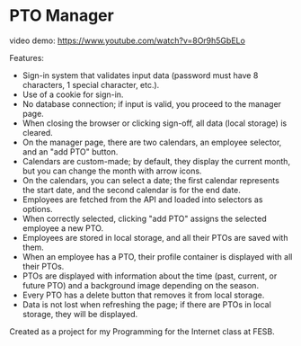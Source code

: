 # PTO Manager

video demo: https://www.youtube.com/watch?v=8Or9h5GbELo

Features:
- Sign-in system that validates input data (password must have 8 characters, 1 special character, etc.).
- Use of a cookie for sign-in.
- No database connection; if input is valid, you proceed to the manager page.
- When closing the browser or clicking sign-off, all data (local storage) is cleared.
- On the manager page, there are two calendars, an employee selector, and an "add PTO" button.
- Calendars are custom-made; by default, they display the current month, but you can change the month with arrow icons.
- On the calendars, you can select a date; the first calendar represents the start date, and the second calendar is for the end date.
- Employees are fetched from the API and loaded into selectors as options.
- When correctly selected, clicking "add PTO" assigns the selected employee a new PTO.
- Employees are stored in local storage, and all their PTOs are saved with them.
- When an employee has a PTO, their profile container is displayed with all their PTOs.
- PTOs are displayed with information about the time (past, current, or future PTO) and a background image depending on the season.
- Every PTO has a delete button that removes it from local storage.
- Data is not lost when refreshing the page; if there are PTOs in local storage, they will be displayed.

Created as a project for my Programming for the Internet class at FESB.
